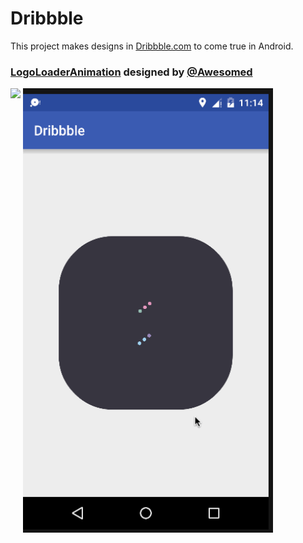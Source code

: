 # Dribbble
This project makes designs in [Dribbble.com](https://dribbble.com/) to come true in Android.

### [LogoLoaderAnimation](https://dribbble.com/shots/2657317-Logo-loader-animation) designed by [@Awesomed](https://dribbble.com/awesomed)
<img src="https://d13yacurqjgara.cloudfront.net/users/699467/screenshots/2657317/800.gif" align="top" width="400">
<img src="https://github.com/AssIstne/Dribbble/blob/master/snapshot/logoLoaderAnimation.gif" width="400">
